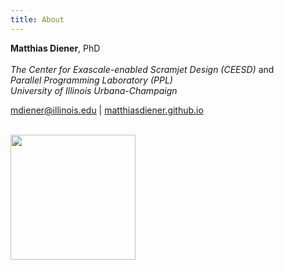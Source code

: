 ```yaml
---
title: About
---
```


**Matthias Diener**,
PhD<br><br>
*The Center for Exascale-enabled Scramjet Design (CEESD)* and<br>
*Parallel Programming Laboratory (PPL)*<br>
*University of Illinois Urbana-Champaign*<br>

<a href="mailto:mdiener@illinois.edu">mdiener@illinois.edu</a> \| <a href="https://matthiasdiener.github.io">matthiasdiener.github.io</a> <br>

<br>

<img src="https://charm.cs.illinois.edu/images/header_ppllogo.png" width="200px">
<!-- <img src="http://illinois.edu/assets/img/branding/wordmark_vertical.png" width="200px"> -->

<!-- QR code -->
<!-- TU Berlin pic -->
<!-- UFRGS pic -->
